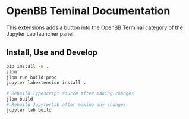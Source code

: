 # OpenBB Teminal Documentation

This extensions adds a button into the OpenBB Terminal category of the Jupyter Lab launcher panel.

## Install, Use and Develop

```bash
pip install -e .
jlpm
jlpm run build:prod
jupyter labextension install .

# Rebuild Typescript source after making changes
jlpm build
# Rebuild JupyterLab after making any changes
jupyter lab build
```
